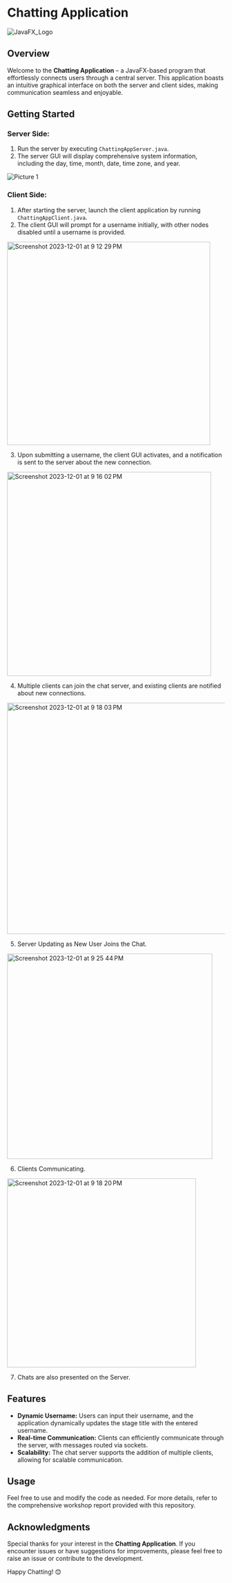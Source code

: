 # Chatting Application

![JavaFX_Logo](https://github.com/darpanITadept/Chatting_Application/assets/112990024/1b97c300-5073-49ea-a4c7-14700338a5c7)

## Overview

Welcome to the **Chatting Application** – a JavaFX-based program that effortlessly connects users through a central server. This application boasts an intuitive graphical interface on both the server and client sides, making communication seamless and enjoyable.

## Getting Started

### Server Side:

1. Run the server by executing `ChattingAppServer.java`.
2. The server GUI will display comprehensive system information, including the day, time, month, date, time zone, and year.

![Picture 1](https://github.com/darpanITadept/Chatting_Application/assets/112990024/5d73d8f0-c093-4f57-814e-3b3252fc220e)

### Client Side:

1. After starting the server, launch the client application by running `ChattingAppClient.java`.
2. The client GUI will prompt for a username initially, with other nodes disabled until a username is provided.

<img width="470" alt="Screenshot 2023-12-01 at 9 12 29 PM" src="https://github.com/darpanITadept/Chatting_Application/assets/112990024/31c7e014-5fbc-42c8-815c-b5620802ccd6">


3. Upon submitting a username, the client GUI activates, and a notification is sent to the server about the new connection.

<img width="472" alt="Screenshot 2023-12-01 at 9 16 02 PM" src="https://github.com/darpanITadept/Chatting_Application/assets/112990024/9d515d93-41fa-458b-8552-7023bc708d85">


4. Multiple clients can join the chat server, and existing clients are notified about new connections.

<img width="535" alt="Screenshot 2023-12-01 at 9 18 03 PM" src="https://github.com/darpanITadept/Chatting_Application/assets/112990024/3dd163d2-9bfa-40fd-bbf8-719edac1c38c">

5. Server Updating as New User Joins the Chat.

<img width="475" alt="Screenshot 2023-12-01 at 9 25 44 PM" src="https://github.com/darpanITadept/Chatting_Application/assets/112990024/c042c85d-7648-4d91-917d-e531cc686ac2">

6. Clients Communicating.

<img width="437" alt="Screenshot 2023-12-01 at 9 18 20 PM" src="https://github.com/darpanITadept/Chatting_Application/assets/112990024/7f9d6ea6-963c-458e-ae0c-dfcb54c41fe2">

7. Chats are also presented on the Server.

## Features

- **Dynamic Username:** Users can input their username, and the application dynamically updates the stage title with the entered username.
- **Real-time Communication:** Clients can efficiently communicate through the server, with messages routed via sockets.
- **Scalability:** The chat server supports the addition of multiple clients, allowing for scalable communication.


## Usage

Feel free to use and modify the code as needed. For more details, refer to the comprehensive workshop report provided with this repository.

## Acknowledgments

Special thanks for your interest in the **Chatting Application**. If you encounter issues or have suggestions for improvements, please feel free to raise an issue or contribute to the development.

Happy Chatting! 😊
